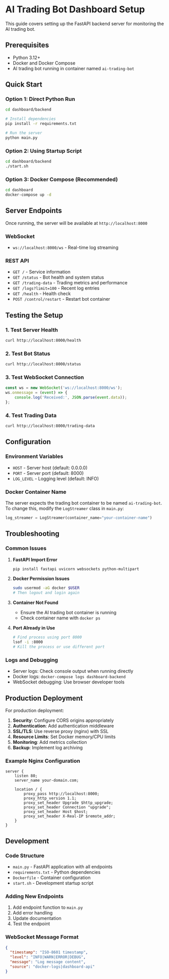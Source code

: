 # AI Trading Bot Dashboard Setup

This guide covers setting up the FastAPI backend server for monitoring the AI trading bot.

## Prerequisites

- Python 3.12+
- Docker and Docker Compose
- AI trading bot running in container named `ai-trading-bot`

## Quick Start

### Option 1: Direct Python Run

```bash
cd dashboard/backend

# Install dependencies
pip install -r requirements.txt

# Run the server
python main.py
```

### Option 2: Using Startup Script

```bash
cd dashboard/backend
./start.sh
```

### Option 3: Docker Compose (Recommended)

```bash
cd dashboard
docker-compose up -d
```

## Server Endpoints

Once running, the server will be available at `http://localhost:8000`

### WebSocket
- `ws://localhost:8000/ws` - Real-time log streaming

### REST API
- `GET /` - Service information
- `GET /status` - Bot health and system status
- `GET /trading-data` - Trading metrics and performance
- `GET /logs?limit=100` - Recent log entries
- `GET /health` - Health check
- `POST /control/restart` - Restart bot container

## Testing the Setup

### 1. Test Server Health
```bash
curl http://localhost:8000/health
```

### 2. Test Bot Status
```bash
curl http://localhost:8000/status
```

### 3. Test WebSocket Connection
```javascript
const ws = new WebSocket('ws://localhost:8000/ws');
ws.onmessage = (event) => {
    console.log('Received:', JSON.parse(event.data));
};
```

### 4. Test Trading Data
```bash
curl http://localhost:8000/trading-data
```

## Configuration

### Environment Variables
- `HOST` - Server host (default: 0.0.0.0)
- `PORT` - Server port (default: 8000)
- `LOG_LEVEL` - Logging level (default: INFO)

### Docker Container Name
The server expects the trading bot container to be named `ai-trading-bot`. To change this, modify the `LogStreamer` class in `main.py`:

```python
log_streamer = LogStreamer(container_name="your-container-name")
```

## Troubleshooting

### Common Issues

1. **FastAPI Import Error**
   ```bash
   pip install fastapi uvicorn websockets python-multipart
   ```

2. **Docker Permission Issues**
   ```bash
   sudo usermod -aG docker $USER
   # Then logout and login again
   ```

3. **Container Not Found**
   - Ensure the AI trading bot container is running
   - Check container name with `docker ps`

4. **Port Already in Use**
   ```bash
   # Find process using port 8000
   lsof -i :8000
   # Kill the process or use different port
   ```

### Logs and Debugging

- Server logs: Check console output when running directly
- Docker logs: `docker-compose logs dashboard-backend`
- WebSocket debugging: Use browser developer tools

## Production Deployment

For production deployment:

1. **Security**: Configure CORS origins appropriately
2. **Authentication**: Add authentication middleware
3. **SSL/TLS**: Use reverse proxy (nginx) with SSL
4. **Resource Limits**: Set Docker memory/CPU limits
5. **Monitoring**: Add metrics collection
6. **Backup**: Implement log archiving

### Example Nginx Configuration

```nginx
server {
    listen 80;
    server_name your-domain.com;

    location / {
        proxy_pass http://localhost:8000;
        proxy_http_version 1.1;
        proxy_set_header Upgrade $http_upgrade;
        proxy_set_header Connection "upgrade";
        proxy_set_header Host $host;
        proxy_set_header X-Real-IP $remote_addr;
    }
}
```

## Development

### Code Structure
- `main.py` - FastAPI application with all endpoints
- `requirements.txt` - Python dependencies
- `Dockerfile` - Container configuration
- `start.sh` - Development startup script

### Adding New Endpoints
1. Add endpoint function to `main.py`
2. Add error handling
3. Update documentation
4. Test the endpoint

### WebSocket Message Format
```json
{
  "timestamp": "ISO-8601 timestamp",
  "level": "INFO|WARN|ERROR|DEBUG",
  "message": "Log message content",
  "source": "docker-logs|dashboard-api"
}
```
